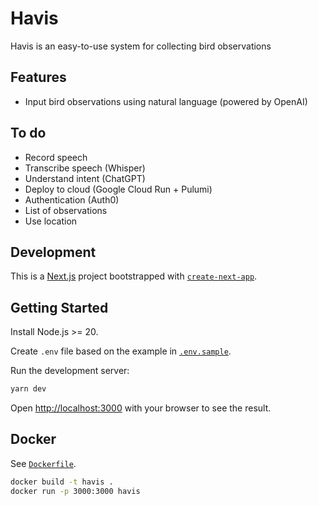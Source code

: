 # Havis

Havis is an easy-to-use system for collecting bird observations

## Features

- Input bird observations using natural language (powered by OpenAI)

## To do

- Record speech
- Transcribe speech (Whisper)
- Understand intent (ChatGPT)
- Deploy to cloud (Google Cloud Run + Pulumi)
- Authentication (Auth0)
- List of observations
- Use location

## Development

This is a [Next.js](https://nextjs.org/) project bootstrapped with [`create-next-app`](https://github.com/vercel/next.js/tree/canary/packages/create-next-app).

## Getting Started

Install Node.js >= 20.

Create `.env` file based on the example in [`.env.sample`](./.env.sample).

Run the development server:

```bash
yarn dev
```

Open [http://localhost:3000](http://localhost:3000) with your browser to see the result.

## Docker

See [`Dockerfile`](./Dockerfile).

```sh
docker build -t havis .
docker run -p 3000:3000 havis
```

